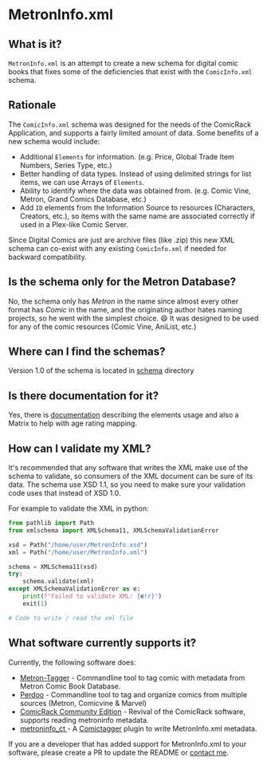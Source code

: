 # MetronInfo.xml

## What is it?

`MetronInfo.xml` is an attempt to create a new schema for digital comic books that fixes some of the deficiencies that
exist with the `ComicInfo.xml` schema.

## Rationale

The `ComicInfo.xml` schema was designed for the needs of the ComicRack Application, and supports a fairly limited amount 
of data. Some benefits of a new schema would include:

- Additional `Elements` for information. (e.g. Price, Global Trade Item Numbers, Series Type, etc.)
- Better handling of data types. Instead of using delimited strings for list items, we can use Arrays of `Elements`.
- Ability to identify where the data was obtained from. (e.g. Comic Vine, Metron, Grand Comics Database, etc.)
- Add `ID` elements from the Information Source to resources (Characters, Creators, etc.), so items with the same name
  are associated correctly if used in a Plex-like Comic Server.

Since Digital Comics are just are archive files (like .zip) this new XML schema can co-exist with any existing
`ComicInfo.xml` if needed for backward compatibility.

## Is the schema only for the Metron Database?

No, the schema only has *Metron* in the name since almost every other format has *Comic* in the name, and the
originating author hates naming projects, so he went with the simplest choice. 😄 It was designed to be used for any of
the comic resources (Comic Vine, AniList, etc.)

## Where can I find the schemas?

Version 1.0 of the schema is located in [schema](./schema) directory

## Is there documentation for it?

Yes, there is [documentation](https://metron-project.github.io/docs/category/metroninfo) describing the elements usage
and also a Matrix to help with age rating mapping.

## How can I validate my XML?

It's recommended that any software that writes the XML make use of the schema to validate, so consumers of the XML
document can be sure of its data. The schema use XSD 1.1, so you need to make sure your validation code uses that
instead of XSD 1.0.

For example to validate the XML in python:

```python
from pathlib import Path
from xmlschema import XMLSchema11, XMLSchemaValidationError

xsd = Path("/home/user/MetronInfo.xsd")
xml = Path("/home/user/MetronInfo.xml")

schema = XMLSchema11(xsd)
try:
    schema.validate(xml)
except XMLSchemaValidationError as e:
    print(f"Failed to validate XML: {e!r}")
    exit(1)

# Code to write / read the xml file
```

## What software currently supports it?

Currently, the following software does:

- [Metron-Tagger](https://github.com/Metron-Project/metron-tagger) - Commandline tool to tag comic with metadata from
  Metron Comic Book Database.
- [Perdoo](https://github.com/Buried-In-Code/Perdoo) - Commandline tool to tag and organize comics from multiple sources
  (Metron, Comicvine & Marvel)
- [ComicRack Community Edition](https://github.com/maforget/ComicRackCE) - Revival of the ComicRack software, supports reading metroninfo metadata.
- [metroninfo_ct ](https://github.com/mizaki/metroninfo_ct) - A [Comictagger](https://github.com/comictagger/comictagger) plugin to write MetronInfo.xml metadata.

If you are a developer that has added support for MetronInfo.xml to your software, please create a PR to update the
README
or [contact me](mailto:bpepple@metron.cloud?subject=MetronInfo%20Support&body=Please%20add%20the%20following%20software%20to%the%20README:%20).
